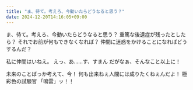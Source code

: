```yaml
---
title: "ま、待て。考えろ、今動いたらどうなると思う？"
date: 2024-12-20T14:16:05+09:00
---
```

ま、待て。考えろ、今動いたらどうなると思う？
重篤な後遺症が残ったとしたら？
それでお前が何もできなくなれば？
仲間に迷惑をかけることになればどうするんだ？

私に仲間はいねえ。
えっ、あ……す、すまん
だがなぁ、そんなこと以上に！

未来のことばっか考えて、今！
何も出来ねぇ人間には成りたくねぇんだよ！
極彩色の試験官
「鳴雷」ッ！！
